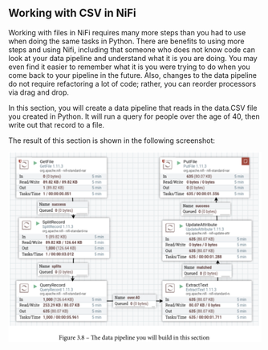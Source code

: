 ## Working with CSV in NiFi

Working with files in NiFi requires many more steps than you had to use when doing the same tasks in Python. There are benefits to using more steps and using Nifi, including that someone who does not know code can look at your data pipeline and understand what it is you are doing. You may even find it easier to remember what it is you were trying to do when you come back to your pipeline in the future. Also, changes to the data pipeline do not require refactoring a lot of code; rather, you can reorder processors via drag and drop.

In this section, you will create a data pipeline that reads in the data.CSV file you created in Python. It will run a query for people over the age of 40, then write out that record to
a file.

The result of this section is shown in the following screenshot:

<img src="../img/3.8.png">